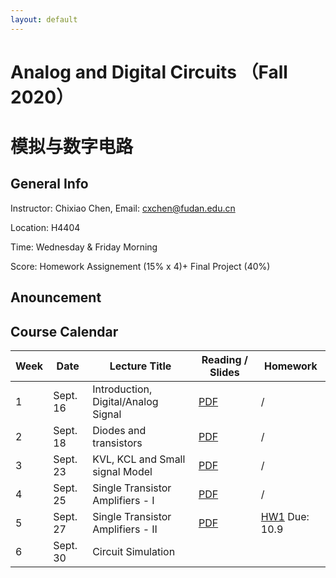 ```yaml
---
layout: default
---
```


# Analog and Digital Circuits （Fall 2020）
# 模拟与数字电路

## General Info

Instructor: Chixiao Chen, 
Email: cxchen@fudan.edu.cn

Location: H4404

Time: Wednesday & Friday Morning


Score: Homework Assignement (15% x 4)+ Final Project (40%)

## Anouncement


## Course Calendar

 Week | Date | Lecture Title | Reading / Slides | Homework|
 ---- |  ---- |-----|-----|----|
1| Sept. 16 | Introduction, Digital/Analog Signal | [PDF](./cktlec01.pdf)  | / |
2| Sept. 18 | Diodes and transistors | [PDF](./cktlec02.pdf)  | / |
3| Sept. 23 | KVL, KCL and Small signal Model | [PDF](./cktlec03.pdf)  | / |
4| Sept. 25 | Single Transistor Amplifiers - I| [PDF](./cktlec04.pdf)  | / |
5| Sept. 27 | Single Transistor Amplifiers - II| [PDF](./cktlec05.pdf)  | [HW1](./ckthw1.pdf) Due: 10.9 |
6| Sept. 30 | Circuit Simulation |   |  |
